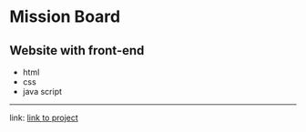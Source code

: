 # Mission Board
## Website with front-end

- html
- css
- java script
---
link: [link to project]( https://ravehaviv.github.io/mission-board/)